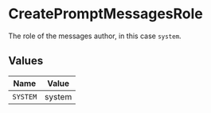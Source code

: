 # CreatePromptMessagesRole

The role of the messages author, in this case `system`.


## Values

| Name     | Value    |
| -------- | -------- |
| `SYSTEM` | system   |